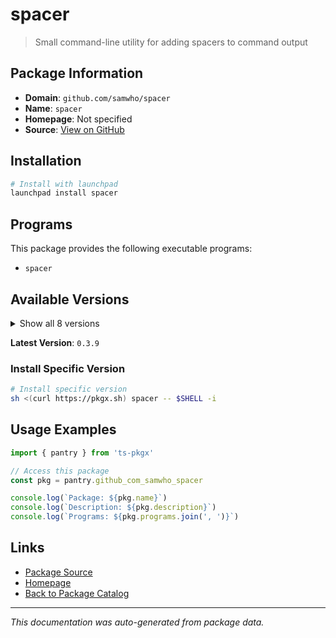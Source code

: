 # spacer

> Small command-line utility for adding spacers to command output

## Package Information

- **Domain**: `github.com/samwho/spacer`
- **Name**: `spacer`
- **Homepage**: Not specified
- **Source**: [View on GitHub](https://github.com/pkgxdev/pantry/tree/main/projects/github.com/samwho/spacer/package.yml)

## Installation

```bash
# Install with launchpad
launchpad install spacer
```

## Programs

This package provides the following executable programs:

- `spacer`

## Available Versions

<details>
<summary>Show all 8 versions</summary>

- `0.3.9`, `0.3.8`, `0.3.7`, `0.3.5`, `0.3.3`
- `0.3.2`, `0.3.1`, `0.3.0`

</details>

**Latest Version**: `0.3.9`

### Install Specific Version

```bash
# Install specific version
sh <(curl https://pkgx.sh) spacer -- $SHELL -i
```

## Usage Examples

```typescript
import { pantry } from 'ts-pkgx'

// Access this package
const pkg = pantry.github_com_samwho_spacer

console.log(`Package: ${pkg.name}`)
console.log(`Description: ${pkg.description}`)
console.log(`Programs: ${pkg.programs.join(', ')}`)
```

## Links

- [Package Source](https://github.com/pkgxdev/pantry/tree/main/projects/github.com/samwho/spacer/package.yml)
- [Homepage](#)
- [Back to Package Catalog](../package-catalog.md)

---

*This documentation was auto-generated from package data.*
